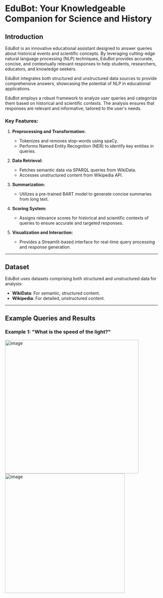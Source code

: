 # EduBot: Your Knowledgeable Companion for Science and History

## Introduction

EduBot is an innovative educational assistant designed to answer queries about historical events and scientific concepts. By leveraging cutting-edge natural language processing (NLP) techniques, EduBot provides accurate, concise, and contextually relevant responses to help students, researchers, educators, and knowledge seekers.

EduBot integrates both structured and unstructured data sources to provide comprehensive answers, showcasing the potential of NLP in educational applications.

EduBot employs a robust framework to analyze user queries and categorize them based on historical and scientific contexts. The analysis ensures that responses are relevant and informative, tailored to the user's needs.

### Key Features:

1. **Preprocessing and Transformation:**
   - Tokenizes and removes stop-words using spaCy.
   - Performs Named Entity Recognition (NER) to identify key entities in queries.

2. **Data Retrieval:**
   - Fetches semantic data via SPARQL queries from WikiData.
   - Accesses unstructured content from Wikipedia API.

3. **Summarization:**
   - Utilizes a pre-trained BART model to generate concise summaries from long text.

4. **Scoring System:**
   - Assigns relevance scores for historical and scientific contexts of queries to ensure accurate and targeted responses.

5. **Visualization and Interaction:**
   - Provides a Streamlit-based interface for real-time query processing and response generation.

---

## Dataset

EduBot uses datasets comprising both structured and unstructured data for analysis:

- **WikiData**: For semantic, structured content.
- **Wikipedia**: For detailed, unstructured content.



---

## Example Queries and Results

### Example 1: "What is the speed of the light?"
 

 <img width="440" alt="image" src="https://github.com/user-attachments/assets/feefd73c-236f-467a-aca9-000480f9d8ea">




<img width="394" alt="image" src="https://github.com/user-attachments/assets/963814b8-0c0c-499c-98d7-41ed00c4728a">

 










